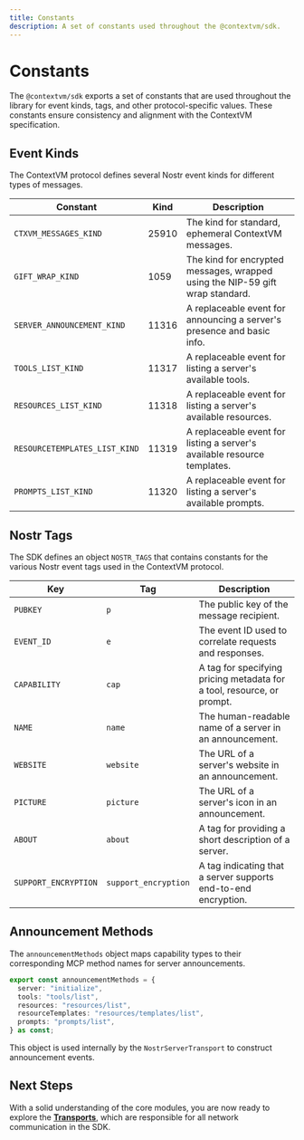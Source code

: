 ```yaml
---
title: Constants
description: A set of constants used throughout the @contextvm/sdk.
---
```


# Constants

The `@contextvm/sdk` exports a set of constants that are used throughout the library for event kinds, tags, and other protocol-specific values. These constants ensure consistency and alignment with the ContextVM specification.

## Event Kinds

The ContextVM protocol defines several Nostr event kinds for different types of messages.

| Constant                      | Kind  | Description                                                                   |
| ----------------------------- | ----- | ----------------------------------------------------------------------------- |
| `CTXVM_MESSAGES_KIND`         | 25910 | The kind for standard, ephemeral ContextVM messages.                          |
| `GIFT_WRAP_KIND`              | 1059  | The kind for encrypted messages, wrapped using the NIP-59 gift wrap standard. |
| `SERVER_ANNOUNCEMENT_KIND`    | 11316 | A replaceable event for announcing a server's presence and basic info.        |
| `TOOLS_LIST_KIND`             | 11317 | A replaceable event for listing a server's available tools.                   |
| `RESOURCES_LIST_KIND`         | 11318 | A replaceable event for listing a server's available resources.               |
| `RESOURCETEMPLATES_LIST_KIND` | 11319 | A replaceable event for listing a server's available resource templates.      |
| `PROMPTS_LIST_KIND`           | 11320 | A replaceable event for listing a server's available prompts.                 |

## Nostr Tags

The SDK defines an object `NOSTR_TAGS` that contains constants for the various Nostr event tags used in the ContextVM protocol.

| Key                  | Tag                  | Description                                                            |
| -------------------- | -------------------- | ---------------------------------------------------------------------- |
| `PUBKEY`             | `p`                  | The public key of the message recipient.                               |
| `EVENT_ID`           | `e`                  | The event ID used to correlate requests and responses.                 |
| `CAPABILITY`         | `cap`                | A tag for specifying pricing metadata for a tool, resource, or prompt. |
| `NAME`               | `name`               | The human-readable name of a server in an announcement.                |
| `WEBSITE`            | `website`            | The URL of a server's website in an announcement.                      |
| `PICTURE`            | `picture`            | The URL of a server's icon in an announcement.                         |
| `ABOUT`              | `about`              | A tag for providing a short description of a server.                   |
| `SUPPORT_ENCRYPTION` | `support_encryption` | A tag indicating that a server supports end-to-end encryption.         |

## Announcement Methods

The `announcementMethods` object maps capability types to their corresponding MCP method names for server announcements.

```typescript
export const announcementMethods = {
  server: "initialize",
  tools: "tools/list",
  resources: "resources/list",
  resourceTemplates: "resources/templates/list",
  prompts: "prompts/list",
} as const;
```

This object is used internally by the `NostrServerTransport` to construct announcement events.

## Next Steps

With a solid understanding of the core modules, you are now ready to explore the **[Transports](/transports/base-nostr-transport)**, which are responsible for all network communication in the SDK.

